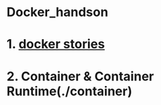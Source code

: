 # Docker_handson
# 1. [docker stories](./docker_stories)
# 2. Container & Container Runtime(./container)

